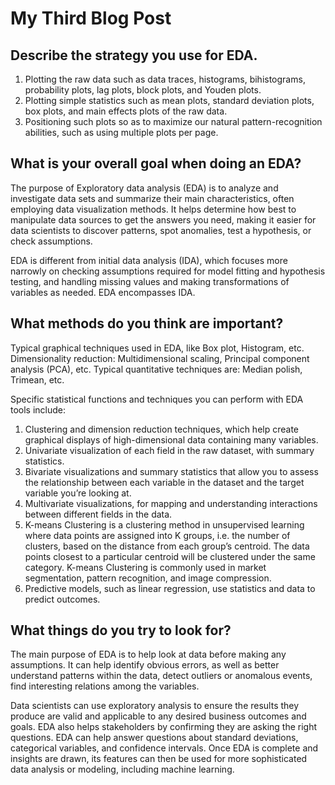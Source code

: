 # My Third Blog Post

## Describe the strategy you use for EDA. 

1. Plotting the raw data such as data traces, histograms, bihistograms, probability plots, lag plots, block plots, and Youden plots.
2. Plotting simple statistics such as mean plots, standard deviation plots, box plots, and main effects plots of the raw data.
3. Positioning such plots so as to maximize our natural pattern-recognition abilities, such as using multiple plots per page.

##  What is your overall goal when doing an EDA? 
The purpose of Exploratory data analysis (EDA) is to analyze and investigate data sets and summarize their main characteristics, 
often employing data visualization methods. It helps determine how best to manipulate data sources to get the answers you need, making it 
easier for data scientists to discover patterns, spot anomalies, test a hypothesis, or check assumptions.

EDA is different from initial data analysis (IDA), which focuses more narrowly on checking assumptions required for model 
fitting and hypothesis testing, and handling missing values and making transformations of variables as needed. EDA encompasses IDA.

## What methods do you think are important? 

Typical graphical techniques used in EDA, like Box plot, Histogram, etc.
Dimensionality reduction: Multidimensional scaling, Principal component analysis (PCA), etc.
Typical quantitative techniques are: Median polish, Trimean, etc.

Specific statistical functions and techniques you can perform with EDA tools include:

1. Clustering and dimension reduction techniques, which help create graphical displays of high-dimensional data containing many variables.
2. Univariate visualization of each field in the raw dataset, with summary statistics.
3. Bivariate visualizations and summary statistics that allow you to assess the relationship between each variable in the dataset and the 
target variable you’re looking at.
4. Multivariate visualizations, for mapping and understanding interactions between different fields in the data.
5. K-means Clustering is a clustering method in unsupervised learning where data points are assigned into K groups, i.e. the number of clusters,
based on the distance from each group’s centroid. The data points closest to a particular centroid will be clustered under the same category. 
K-means Clustering is commonly used in market segmentation, pattern recognition, and image compression.
6. Predictive models, such as linear regression, use statistics and data to predict outcomes.

## What things do you try to look for? 

The main purpose of EDA is to help look at data before making any assumptions. It can help identify obvious errors, as well as better 
understand patterns within the data, detect outliers or anomalous events, find interesting relations among the variables.

Data scientists can use exploratory analysis to ensure the results they produce are valid and applicable to any desired business outcomes
and goals. EDA also helps stakeholders by confirming they are asking the right questions. EDA can help answer questions about standard 
deviations, categorical variables, and confidence intervals. Once EDA is complete and insights are drawn, its features can then be used 
for more sophisticated data analysis or modeling, including machine learning.


